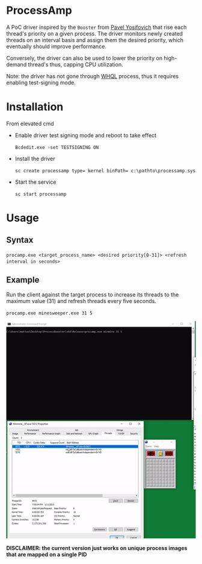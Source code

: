 # ProcessAmp

A PoC driver inspired by the `Booster` from [Pavel Yosifovich](https://github.com/zodiacon) that rise each thread's priority on a given process.
The driver monitors newly created threads on an interval basis and assign them the desired priority, which eventually should improve performance.

Conversely, the driver can also be used to lower the priority on high-demand thread's thus, capping CPU utilization.

Note: the driver has not gone through [WHQL](https://docs.microsoft.com/en-us/windows-hardware/drivers/install/whql-release-signature) process, thus it requires enabling test-signing mode.

# Installation 


From elevated cmd


* Enable driver test signing mode and reboot to take effect

  `Bcdedit.exe -set TESTSIGNING ON`

* Install the driver

  `sc create processamp type= kernel binPath= c:\pathto\processamp.sys`

* Start the service

  `sc start processamp`

# Usage

##  Syntax
  
  `procamp.exe <target_process_name> <desired priority[0-31]> <refresh interval in seconds>`

## Example

Run the client against the target process to increase its threads to the maximum value (31) and refresh threads every five seconds.

  `procamp.exe minesweeper.exe 31 5`
  
  ![winmine](winmine.gif)


**DISCLAIMER: the current version just works on unique process images that are mapped on a single PID**


